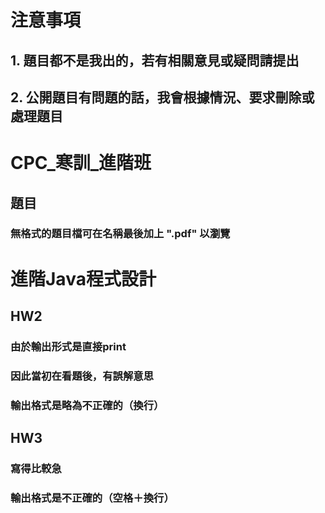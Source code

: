 # 注意事項
## 1. 題目都不是我出的，若有相關意見或疑問請提出
## 2. 公開題目有問題的話，我會根據情況、要求刪除或處理題目
# CPC_寒訓_進階班
## 題目
### 無格式的題目檔可在名稱最後加上 ".pdf" 以瀏覽
# 進階Java程式設計
## HW2
### 由於輸出形式是直接print
### 因此當初在看題後，有誤解意思
### 輸出格式是略為不正確的（換行）
## HW3
### 寫得比較急
### 輸出格式是不正確的（空格＋換行）
